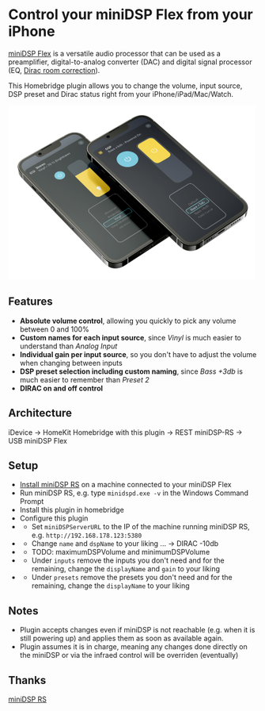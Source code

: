 # Control your miniDSP Flex from your iPhone

[miniDSP Flex](https://www.minidsp.com/products/minidsp-in-a-box/flex) is a versatile audio processor that can be used as a preamplifier, digital-to-analog converter (DAC) and digital signal processor (EQ, [Dirac room correction](https://www.dirac.com)).

This Homebridge plugin allows you to change the volume, input source, DSP preset and Dirac status right from your iPhone/iPad/Mac/Watch. 

<img src="miniDSP-Homebridge.png" alt="Volume, Input, DSP Preset and Dirac control" width="500" height="351" />

## Features

* **Absolute volume control**, allowing you quickly to pick any volume between 0 and 100% 
* **Custom names for each input source**, since *Vinyl* is much easier to understand than *Analog Input*
* **Individual gain per input source**, so you don't have to adjust the volume when changing between inputs 
* **DSP preset selection including custom naming**, since *Bass +3db* is much easier to remember than *Preset 2*
* **DIRAC on and off control**

## Architecture

iDevice -> HomeKit
Homebridge with this plugin -> REST
miniDSP-RS -> USB
miniDSP Flex

## Setup

* [Install miniDSP RS](https://github.com/mrene/minidsp-rs/releases) on a machine connected to your miniDSP Flex
* Run miniDSP RS, e.g. type `minidspd.exe -v` in the Windows Command Prompt
* Install this plugin in homebridge
* Configure this plugin
* * Set `miniDSPServerURL` to the IP of the machine running miniDSP RS, e.g. `http://192.168.178.123:5380`
* * Change `name` and `dspName` to your liking ... -> DIRAC -10db
* * TODO: maximumDSPVolume and minimumDSPVolume
* * Under `inputs` remove the inputs you don't need and for the remaining, change the `displayName` and `gain` to your liking
* * Under `presets` remove the presets you don't need and for the remaining, change the `displayName` to your liking


## Notes

* Plugin accepts changes even if miniDSP is not reachable (e.g. when it is still powering up) and applies them as soon as available again.
* Plugin assumes it is in charge, meaning any changes done directly on the miniDSP or via the infraed control will be overriden (eventually)


## Thanks

[miniDSP RS](https://github.com/mrene/minidsp-rs)

